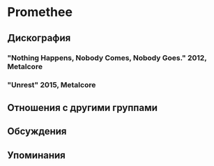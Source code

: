 # Promethee



## Дискография

### "Nothing Happens, Nobody Comes, Nobody Goes." 2012, Metalcore



### "Unrest" 2015, Metalcore




## Отношения с другими группами


## Обсуждения


## Упоминания

